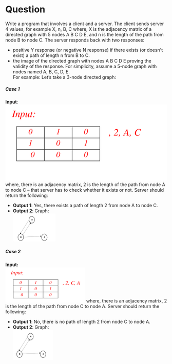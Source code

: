 # Question
Write a program that involves a client and a server. The client sends server 4 values, for example X, n, B, C where, X is the adjacency matrix of a directed graph with 5 nodes A B C D E, and n is the length of the path from node B to node C. The server responds back with two responses:
- positive Y response (or negative N response) if there exists (or doesn't exist) a path of length n from B to C.
- the image of the directed graph with nodes A B C D E proving the validity of the
response.
For simplicity, assume a 5-node graph with nodes named A, B, C, D, E.<br>
For example: Let’s take a 3-node directed graph:<br>
##### Case 1
**Input**:<br>
![Input sample 2](images/input1.png)
where, there is an adjacency matrix, 2 is the length of the path from node A to node C – that
server has to check whether it exists or not.
Server should return the following:
- **Output 1**: Yes, there exists a path of length 2 from node A to node C.
- **Output 2**: Graph:<br>
![graph1](images/graph1.png)
##### Case 2
**Input:**<br>
![Input sample 1](images/input2.png)
where, there is an adjacency matrix, 2 is the length of the path from node C to node A.
Server should return the following:<br>
- **Output 1**: No, there is no path of length 2 from node C to node A.
- **Output 2**: Graph:<br>
![graph 2](images/graph2.png)
